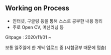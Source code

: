## Working on Process
- 인터넷, 구글링 등을 통해 스스로 공부한 내용 정리
- 주로 Open CV, 머신러닝 등

Gitpage : 2020/11/01 ~ <br>

보통 일주일에 한 개씩 업로드 중 (시험공부 때문에 멈춤)
